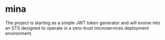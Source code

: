 # mina
 

The project is starting as a simple JWT token generator and will evolve into an STS designed to operate in a zero-trust microservices deployment environment.